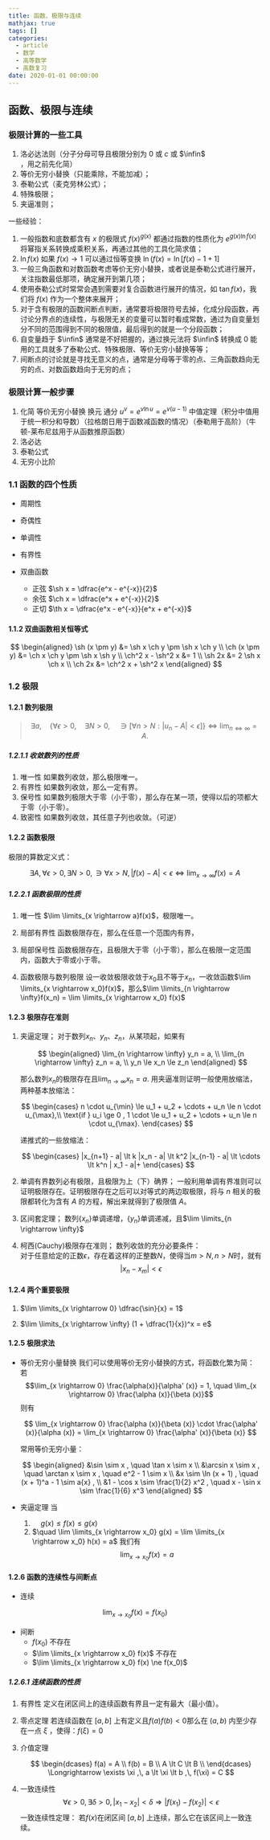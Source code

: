 ```yaml
---
title: 函数、极限与连续
mathjax: true
tags: []
categories:
  - article
  - 数学
  - 高等数学
  - 高数复习
date: 2020-01-01 00:00:00
---
```


## 函数、极限与连续

### 极限计算的一些工具

1. 洛必达法则（分子分母可导且极限分别为 $0$ 或 $c$ 或 $\infin$ ，用之前先化简）
2. 等价无穷小替换（只能乘除，不能加减）；
3. 泰勒公式（麦克劳林公式）；
4. 特殊极限；
5. 夹逼准则；

一些经验：

1. 一般指数和底数都含有 $x$ 的极限式 $f(x)^{g(x)}$ 都通过指数的性质化为 $e^{g(x) \ln f(x)}$ 将幂指关系转换成乘积关系，再通过其他的工具化简求值；
2. $\ln f(x)$ 如果 $f(x) \to 1$ 可以通过恒等变换 $\ln(f(x) = \ln [f(x) - 1 + 1]$
3. 一般三角函数和对数函数考虑等价无穷小替换，或者说是泰勒公式进行展开，关注指数最低那项，确定展开到第几项；
4. 使用泰勒公式时常常会遇到需要对复合函数进行展开的情况，如 $\tan f(x)$，我们将 $f(x)$ 作为一个整体来展开；
5. 对于含有极限的函数间断点判断，通常要将极限符号去掉，化成分段函数，再讨论分界点的连续性，与极限无关的变量可以暂时看成常数，通过为自变量划分不同的范围得到不同的极限值，最后得到的就是一个分段函数；
6. 自变量趋于 $\infin$ 通常是不好把握的，通过换元法将 $\infin$ 转换成 $0$ 能用的工具就多了泰勒公式、特殊极限、等价无穷小替换等等；
7. 间断点的讨论就是寻找无意义的点，通常是分母等于零的点、三角函数趋向无穷的点、对数函数趋向于无穷的点；

### 极限计算一般步骤

1. 化简
   等价无穷小替换
   换元
   通分
   $u^v = e^{v\ln u} = e^{v(u-1)}$
   中值定理（积分中值用于统一积分和导数）（拉格朗日用于函数减函数的情况）（泰勒用于高阶）（牛顿-莱布尼兹用于从函数推原函数）
2. 洛必达
3. 泰勒公式
4. 无穷小比阶

### 1.1 函数的四个性质

- 周期性
- 奇偶性
- 单调性
- 有界性

- 双曲函数
  - 正弦 $\sh x = \dfrac{e^x - e^{-x}}{2}$
  - 余弦 $\ch x = \dfrac{e^x + e^{-x}}{2}$
  - 正切 $\th x = \dfrac{e^x - e^{-x}}{e^x + e^{-x}}$

#### 1.1.2 双曲函数相关恒等式

$$
\begin{aligned}
   \sh (x \pm y) &= \sh x \ch y \pm \sh x \ch y \\
   \ch (x \pm y) &= \ch x \ch y \pm \sh x \sh y \\
   \ch^2 x - \sh^2 x &= 1 \\
   \sh 2x &= 2 \sh x \ch x \\
   \ch 2x &= \ch^2 x + \sh^2 x
\end{aligned}
$$

### 1.2 极限

#### 1.2.1 数列极限

> $$
> \exists a, \quad \{ \forall \epsilon > 0, \quad \exists N > 0, \quad \ni [\forall n > N: |u_n - A| < \epsilon] \} \Leftrightarrow \lim_{n \Leftrightarrow \infty} = A.
> $$

##### 1.2.1.1 收敛数列的性质

1. 唯一性
   如果数列收敛，那么极限唯一。
2. 有界性
   如果数列收敛，那么一定有界。
3. 保号性
   如果数列极限大于零（小于零），那么存在某一项，使得以后的项都大于零（小于零）。
4. 致密性
   如果数列收敛，其任意子列也收敛。（可逆）

#### 1.2.2 函数极限

极限的算数定义式：

$$
\exists A, \forall \epsilon > 0, \exists N > 0, \ni \forall x > N , |f(x) - A| < \epsilon \Longleftrightarrow \lim_{x \rightarrow \infty} f(x) = A
$$

##### 1.2.2.1 函数极限的性质

1. 唯一性
   $\lim \limits_{x \rightarrow a}f(x)$，极限唯一。

2. 局部有界性
   函数极限存在，那么在任意一个范围内有界，

3. 局部保号性
   函数极限存在，且极限大于零（小于零），那么在极限一定范围内，函数大于零或小于零。

4. 函数极限与数列极限
   设一收敛极限收敛于$x_0$且不等于$x_n$，一收敛函数$\lim \limits_{x \rightarrow x_0}f(x)$，那么$\lim \limits_{n \rightarrow \infty}f(x_n) = \lim \limits_{x \rightarrow x_0} f(x)$

#### 1.2.3 极限存在准则

1. 夹逼定理；
   对于数列${x_n}$、${y_n}$、${z_n}$，从某项起，如果有

   $$
   \begin{aligned}
      \lim_{n \rightarrow \infty} y_n = a, \\
      \lim_{n \rightarrow \infty} z_n = a, \\
      y_n \le x_n \le z_n
   \end{aligned}
   $$

   那么数列${x_n}$的极限存在且$\lim_{n \rightarrow \infty} x_n = a$.
   用夹逼准则证明一般使用放缩法，两种基本放缩法：

   $$
   \begin{cases}
      n \cdot u_{\min} \le u_1 + u_2 + \cdots + u_n \le n \cdot u_{\max},\\
      \text{if } u_i \ge 0 , 1 \cdot \le u_1 + u_2 + \cdots + u_n \le n \cdot u_{\max}.
   \end{cases}
   $$

   递推式的一些放缩法：

   $$
   \begin{cases}
      |x_{n+1} - a| \lt k |x_n - a| \lt k^2 |x_{n-1} - a| \lt \cdots \lt k^n | x_1 - a|+
   \end{cases}
   $$

2. 单调有界数列必有极限，且极限为上（下）确界；
   一般利用单调有界准则可以证明极限存在。证明极限存在之后可以对等式的两边取极限，将与 $n$ 相关的极限都转化为含有 $A$ 的方程，解出来就得到了极限值 $A$。

3. 区间套定理；
   数列$\{x_n\}$单调递增，$\{y_n\}$单调递减，且$\lim \limits_{n \rightarrow \infty}$

4. 柯西(Cauchy)极限存在准则；
   数列收敛的充分必要条件：  
   对于任意给定的正数$\epsilon$，存在着这样的正整数$N$，使得当$m \gt N, n \gt N$时，就有
   $$
   |x_n - x_m| \lt \epsilon
   $$

#### 1.2.4 两个重要极限

1. $\lim \limits_{x \rightarrow 0} \dfrac{\sin}{x} = 1$

2. $\lim \limits_{x \rightarrow \infty} (1 + \dfrac{1}{x})^x = e$

#### 1.2.5 极限求法

- 等价无穷小量替换
  我们可以使用等价无穷小替换的方式，将函数化繁为简：
  若
  $$\lim_{x \rightarrow 0} \frac{\alpha(x)}{\alpha' (x)} = 1, \quad \lim_{x \rightarrow 0} \frac{\alpha (x)}{\beta (x)}$$
  则有

  $$
  \lim_{x \rightarrow 0} \frac{\alpha (x)}{\beta (x)} \cdot \frac{\alpha' (x)}{\alpha (x)} = \lim_{x \rightarrow 0} \frac{\alpha' (x)}{\beta (x)}
  $$

  常用等价无穷小量：

  $$
  \begin{aligned}
      &\sin \sim x , \quad \tan x \sim x \\
      &\arcsin x \sim x , \quad \arctan x \sim x , \quad e^2 - 1  \sim x \\
      &x \sim \ln (x + 1) , \quad (x + 1)^a - 1 \sim  a{x} , \\
      &1 - \cos x \sim \frac{1}{2} x^2 , \quad x - \sin x \sim \frac{1}{6} x^3
  \end{aligned}
  $$

- 夹逼定理
  当
  1. $\quad g(x) \le f(x) \le g(x)$
  2. $\quad \lim \limits_{x \rightarrow x_0} g(x) = \lim \limits_{x \rightarrow x_0} h(x) = a$
     我们有
     $$\lim_{x \rightarrow x_0} f(x) = a$$

#### 1.2.6 函数的连续性与间断点

- 连续

$$\lim_{x \rightarrow x_0} f(x) = f(x_0)$$

- 间断
  - $f(x_0)$ 不存在
  - $\lim \limits_{x \rightarrow x_0} f(x)$ 不存在
  - $\lim \limits_{x \rightarrow x_0} f(x) \ne f(x_0)$

##### 1.2.6.1 连续函数的性质

1. 有界性
   定义在闭区间上的连续函数有界且一定有最大（最小值）。

2. 零点定理
   若连续函数在 $[a, b]$ 上有定义且$f(a) f(b) \lt 0$那么在 $(a, b)$ 内至少存在一点 $\xi$ ，使得：$f(\xi) = 0$

3. 介值定理

   $$
   \begin{dcases}
      f(a) = A \\
      f(b) = B \\
      A \lt C \lt B \\
   \end{dcases}
   \Longrightarrow
   \exists \xi ,\, a \lt \xi \lt b ,\, f(\xi) = C
   $$

4. 一致连续性
   $$
   \forall \epsilon \gt 0 ,\, \exists \delta \gt 0 ,\, |x_1 - x_2| \lt \delta \Longrightarrow |f(x_1) - f(x_2)| \lt \epsilon
   $$
   一致连续性定理：
   若$f(x)$在闭区间 $[a,b]$ 上连续，那么它在该区间上一致连续。
